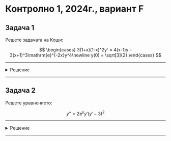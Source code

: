 # Контролно 1, 2024г., вариант F

## Задача 1

Решете задачата на Коши:

$$
\begin{cases}
3(1+x)(1-x)^2y' = 4(x-1)y - 3(x+1)^3\mathrm{e}^{-2x}y^4\newline
y(0) = \sqrt[3]{2}
\end{cases}
$$

---

<details>
    <summary>Решение</summary>

$$y' = \dfrac{4}{3}\dfrac{1}{(x+1)(x-1)}y-\dfrac{(x+1)^2}{(x-1)^2}\mathrm{e}^{-2x}y^4$$

Вижда се, че $y\equiv 0$ е решение на ДУ, но не на задачата на Коши.

Делим на $y^4\ne 0$

$$\dfrac{y'}{y^4} = \dfrac{4}{3}\dfrac{1}{(x+1)(x-1)}y^{-3}-\dfrac{(x+1)^2}{(x-1)^2}\mathrm{e}^{-2x}$$

Полагаме $z(x) = y^{-3} = \dfrac{1}{y^3}$

Тогава $z'(x) = -3y^{-4}(x)y'(x) \implies y' = -\dfrac{z'y^4}{3}$

$$-\dfrac{z'y^4}{3}\dfrac{1}{y^4} = \dfrac{4}{3}\dfrac{1}{(x+1)(x-1)}z-\dfrac{(x+1)^2}{(x-1)^2}\mathrm{e}^{-2x}$$

$$z' = -4\dfrac{1}{(x+1)(x-1)}z+3\dfrac{(x+1)^2}{(x-1)^2}\mathrm{e}^{-2x}$$

$$a(x) = -4\dfrac{1}{(x+1)(x-1)}; \quad b(x) = 3\dfrac{(x+1)^2}{(x-1)^2}\mathrm{e}^{-2x}$$

$$\displaystyle I = \int a(x)\space dx = -4\int \dfrac{1}{(x+1)(x-1)}\space dx = -4\int\left(\dfrac{A}{x+1}+\dfrac{B}{x-1}\right)\space dx$$

$$\dfrac{1}{(x+1)(x-1)} = \dfrac{A}{x+1}+\dfrac{B}{x-1} = \dfrac{Ax-A+Bx+B}{(x+1)(x-1)}$$

$$x(A+B)+(B-A)=0x+1$$

$$B-A=1;\quad A+B=0$$

$$A=-\dfrac{1}{2};\quad B=\dfrac{1}{2}$$

$$\displaystyle I -4\left(\dfrac{1}{2}\int\dfrac{1}{x-1}\space d(x-1)-\dfrac{1}{2}\int\dfrac{1}{x+1}\space d(x+1)\right)$$

$$I = 2(\ln{|x+1|}-\ln{|x-1|})$$

$$I = 2 \ln{\dfrac{x+1}{x-1}} = \ln{\left(\dfrac{x+1}{x-1}\right)^2}$$

$$-I = -\ln{\left(\dfrac{x+1}{x-1}\right)^2} = \ln{\left(\dfrac{x+1}{x-1}\right)^{-2}} = \ln{\left(\dfrac{x-1}{x+1}\right)^2}$$

$$z=\dfrac{(x+1)^2}{(x-1)^2}\left(C+3\int\dfrac{(x-1)^2}{(x+1)^2}\dfrac{(x+1)^2}{(x-1)^2}\mathrm{e}^{-2x}\space dx\right)$$

$$z=\dfrac{(x+1)^2}{(x-1)^2}\left(C-\dfrac{3}{2}\int\mathrm{e}^{-2x}\space d(-2z)\right)$$

$$z=\dfrac{(x+1)^2}{(x-1)^2}\left(C-\dfrac{3}{2}\mathrm{e}^{-2x}\right)$$

Прилагаме началното условие

$$\dfrac{1}{2}=1\left(C-\dfrac{3}{2}\right)$$

$$C=2$$

Така решението на задачата на Коши е:

$$\dfrac{1}{y^3} = \left(\dfrac{x+1}{x-1}\right)^2\left(2-\dfrac{\mathrm{e}^{-2x}}{2}\right)$$
</details>

---

## Задача 2

Решете уравнението:

$$y'' = 2\mathrm{e}^y y'(y'-3)^2$$

---

<details>
    <summary>Решение</summary>

Още няма решение :(
</details>

---
